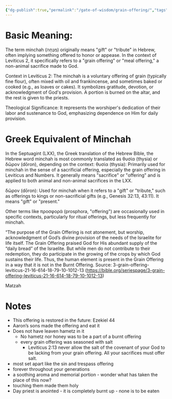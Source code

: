 ```yaml
---
{"dg-publish":true,"permalink":"/gate-of-wisdom/grain-offering/","tags":["#GateWisdom"]}
---
```


# Basic Meaning: 
The term minchah  (מִנְחָה)  originally means "gift" or "tribute" in Hebrew, often implying something offered to honor or appease. In the context of Leviticus 2, it specifically refers to a "grain offering" or "meal offering," a non-animal sacrifice made to God.

Context in Leviticus 2: The minchah  is a voluntary offering of grain (typically fine flour), often mixed with oil and frankincense, and sometimes baked or cooked (e.g., as loaves or cakes). It symbolizes gratitude, devotion, or acknowledgment of God's provision. A portion is burned on the altar, and the rest is given to the priests.

Theological Significance: It represents the worshiper's dedication of their labor and sustenance to God, emphasizing dependence on Him for daily provision.

# Greek Equivalent of Minchah 
In the Septuagint (LXX), the Greek translation of the Hebrew Bible, the Hebrew word minchah is most commonly translated as θυσία (thysia) or δῶρον (dōron), depending on the context:
θυσία (thysia): Primarily used for minchah in the sense of a sacrificial offering, especially the grain offering in Leviticus and Numbers. It generally means "sacrifice" or "offering" and is applied to both animal and non-animal sacrifices in the LXX.

δῶρον (dōron): Used for minchah when it refers to a "gift" or "tribute," such as offerings to kings or non-sacrificial gifts (e.g., Genesis 32:13, 43:11). It means "gift" or "present."

Other terms like προσφορά (prosphora, "offering") are occasionally used in specific contexts, particularly for ritual offerings, but less frequently for minchah.


“The purpose of the Grain Offering is not atonement, but worship, acknowledgment of God’s divine provision of the needs of the Israelite for life itself. The Grain Offering praised God for His abundant supply of the “daily bread” of the Israelite. But while men do not contribute to their redemption, they do participate in the growing of the crops by which God sustains their life. Thus, the human element is present in the Grain Offering in a way that it is not in the Burnt Offering. Source: 3-grain-offering-leviticus-21-16-614-18-79-10-1012-13 (https://bible.org/seriespage/3-grain-offering-leviticus-21-16-614-18-79-10-1012-13)

Matzah

# Notes

- This offering is restored in the future: Ezekiel 44 
- Aaron’s sons made the offering and eat it
- Does not have leaven hametz in it
	 - No hametz nor honey was to be a part of a burnt offering
	 - every grain offering was seasoned with salt
		 - Leviticus 2:13 never allow the salt of the covenant of your God to be lacking from your grain offering. All your sacrifices must offer salt.
- most set apart like the sin and trespass offering
- forever throughout your generations
- a soothing aroma and memorial portion - wonder what has taken the place of this now?
- touching them made them holy
- Day priest is anointed - it is completely burnt up - none is to be eaten


